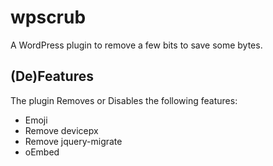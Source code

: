
# wpscrub

A WordPress plugin to remove a few bits to save some bytes.

## (De)Features

The plugin Removes or Disables the following features:

- Emoji
- Remove devicepx
- Remove jquery-migrate
- oEmbed


